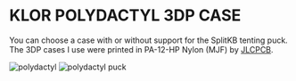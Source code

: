 # KLOR POLYDACTYL 3DP CASE

You can choose a case with or without support for the SplitKB tenting puck.\
The 3DP cases I use were printed in PA-12-HP Nylon (MJF) by [JLCPCB](https://jlcpcb.com/).

![polydactyl](../../../../case/docs/images/polydactyl_3dp.png)
![polydactyl puck](../../../../case/docs/images/polydactyl_3dp_puck.png)